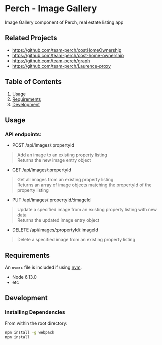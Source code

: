 # Perch - Image Gallery

Image Gallery component of Perch, real estate listing app

## Related Projects

  - https://github.com/team-perch/costHomeOwnership
  - https://github.com/team-perch/cost-home-ownership
  - https://github.com/team-perch/graph
  - https://github.com/team-perch/Laurence-proxy

## Table of Contents

1. [Usage](#Usage)
1. [Requirements](#requirements)
1. [Development](#development)

## Usage

### API endpoints:

- POST /api/images/:propertyId

> Add an image to an existing property listing\
> Returns the new image entry object

- GET /api/images/:propertyId

> Get all images from an existing property listing\
> Returns an array of image objects matching the propertyId of the property listing

- PUT /api/images/:propertyId/:imageId

> Update a specified image from an existing property listing with new data\
> Returns the updated image entry object

- DELETE /api/images/:propertyId/:imageId

> Delete a specified image from an existing property listing


## Requirements

An `nvmrc` file is included if using [nvm](https://github.com/creationix/nvm).

- Node 6.13.0
- etc

## Development

### Installing Dependencies

From within the root directory:

```sh
npm install -g webpack
npm install
```

